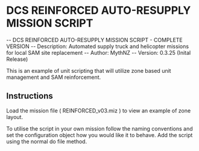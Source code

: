 # DCS REINFORCED AUTO-RESUPPLY MISSION SCRIPT

-- DCS REINFORCED AUTO-RESUPPLY MISSION SCRIPT - COMPLETE VERSION
-- Description: Automated supply truck and helicopter missions for local SAM site replacement
-- Author: MythNZ
-- Version: 0.3.25 (Inital Release)

This is an example of unit scripting that will utilize zone based unit management and SAM reinforcement.

## Instructions
Load the mission file ( REINFORCED_v03.miz ) to view an example of zone layout.

To utilise the script in your own mission follow the naming conventions and set the configuration object how you would like it to behave. Add the script using the normal do file method.
